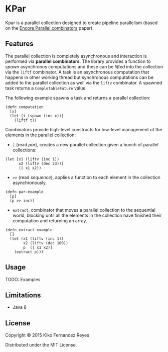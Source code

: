 # KPar

Kpar is a parallel collection designed to create pipeline parallelism
(based on the [Encore Parallel combinators](http://link.springer.com/chapter/10.1007%2F978-3-319-18941-3_1)
paper).

## Features

The parallel collection is completely asynchronous and interaction is performed
via **parallel combinators**. The library provides a function to *spawn*
asynchronus computations and these can be *lifted* into the collection via
the `liftf` combinator. A task is an asynchronous computation that happens
in other working thread but synchronous computations can be added to the
parallel collection as well via the `liftv` combinator. A spawned task
returns a `CompletableFuture` value.

The following example spawns a task and returns a parallel collection:

```
(defn computation
  [x]
  (let [t (spawn (inc x))]
    (liftf t))
```

Combinators provide high-level constructs for low-level management of the
elements in the parallel collection:

- `|` (read *par*), creates a new parallel collection given a bunch
of parallel collections:

```
(let [x1 (liftv (inc 1))
      x2 (liftv (dec 23))]
      (| x1 x2))
```

- `>>` (read *sequence*), applies a function to each element in the
collection asynchronously.

```
(defn par-example
  [p]
  (p >> inc))
```

- `extract`, combinator that moves a parallel collection to the
sequential world, blocking until all the elements in the collection
have finished their computation and returning an array.

```
(defn extract-example
  []
  (let [x1 (liftv (inc 1))
        x2 (liftv (dec 100))
        p  (| x1 x2)]
    (extract p)))
```


## Usage

TODO: Examples

## Limitations

- Java 8

## License

Copyright © 2015 Kiko Fernandez Reyes

Distributed under the MIT License.
